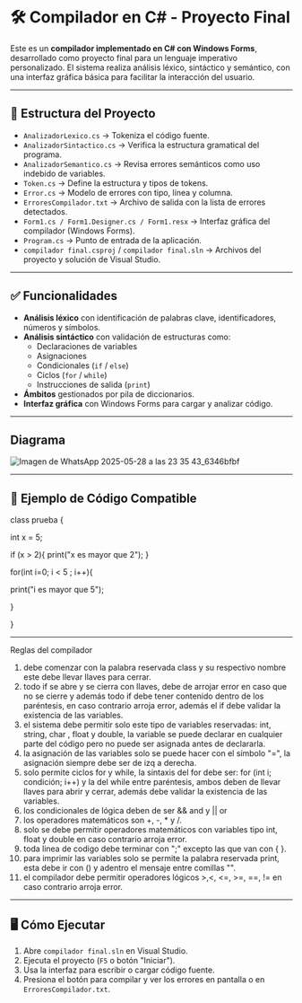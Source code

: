 
# 🛠️ Compilador en C# - Proyecto Final

Este es un **compilador implementado en C# con Windows Forms**, desarrollado como proyecto final para un lenguaje imperativo personalizado. El sistema realiza análisis léxico, sintáctico y semántico, con una interfaz gráfica básica para facilitar la interacción del usuario.

---

## 📁 Estructura del Proyecto

- `AnalizadorLexico.cs` → Tokeniza el código fuente.
- `AnalizadorSintactico.cs` → Verifica la estructura gramatical del programa.
- `AnalizadorSemantico.cs` → Revisa errores semánticos como uso indebido de variables.
- `Token.cs` → Define la estructura y tipos de tokens.
- `Error.cs` → Modelo de errores con tipo, línea y columna.
- `ErroresCompilador.txt` → Archivo de salida con la lista de errores detectados.
- `Form1.cs / Form1.Designer.cs / Form1.resx` → Interfaz gráfica del compilador (Windows Forms).
- `Program.cs` → Punto de entrada de la aplicación.
- `compilador final.csproj` / `compilador final.sln` → Archivos del proyecto y solución de Visual Studio.

---

## ✅ Funcionalidades

- **Análisis léxico** con identificación de palabras clave, identificadores, números y símbolos.
- **Análisis sintáctico** con validación de estructuras como:
  - Declaraciones de variables
  - Asignaciones
  - Condicionales (`if` / `else`)
  - Ciclos (`for` / `while`)
  - Instrucciones de salida (`print`)
- **Ámbitos** gestionados por pila de diccionarios.
- **Interfaz gráfica** con Windows Forms para cargar y analizar código.
---
## Diagrama
![Imagen de WhatsApp 2025-05-28 a las 23 35 43_6346bfbf](https://github.com/user-attachments/assets/acc52590-8494-465c-a557-02b0ae78cf61)

---

## 🧪 Ejemplo de Código Compatible

class prueba
{

  int x = 5;

  if (x > 2){
   print("x es mayor que 2");
  }


  for(int i=0; i < 5 ; i++){

   print("i es mayor que 5");

  }

}

---


Reglas del compilador

1. debe comenzar con la palabra reservada class y su respectivo nombre este debe llevar llaves para cerrar.
2. todo if se abre y se cierra con llaves, debe de arrojar error en caso que no se cierre y además todo if debe tener contenido dentro de los paréntesis, en caso contrario arroja error, además el if debe validar la existencia de las variables.
3. el sistema debe permitir solo este tipo de variables reservadas: int, string, char , float y double, la variable se puede declarar en cualquier parte del código pero no puede ser asignada antes de declararla.
4. la asignación de las variables solo se puede hacer con el símbolo "=", la asignación siempre debe ser de izq a derecha.
5. solo permite ciclos for y while, la sintaxis del for debe ser: for (int i; condición; i++) y la del while entre paréntesis, ambos deben de llevar llaves para abrir y cerrar, además debe validar la existencia de las variables.
6. los condicionales de lógica deben de ser && and y || or
7. los operadores matemáticos son +, -, * y /.
8. solo se debe permitir operadores matemáticos con variables tipo int, float y double en caso contrario arroja error.
9. toda linea de codigo debe terminar con ";" excepto las que van con { }.
10. para imprimir las variables solo se permite la palabra reservada print, esta debe ir con () y adentro el mensaje entre comillas "".
11. el compilador debe permitir operadores lógicos >,<, <=, >=, ==, != en caso contrario arroja error.

---

## 🖥️ Cómo Ejecutar

1. Abre `compilador final.sln` en Visual Studio.
2. Ejecuta el proyecto (`F5` o botón "Iniciar").
3. Usa la interfaz para escribir o cargar código fuente.
4. Presiona el botón para compilar y ver los errores en pantalla o en `ErroresCompilador.txt`.


